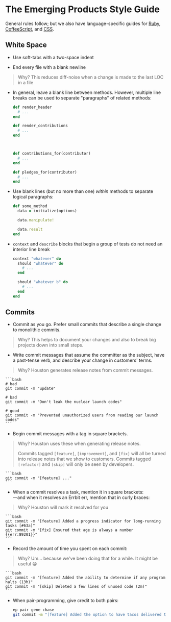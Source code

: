 # The Emerging Products Style Guide

General rules follow; but we also have language-specific guides for [Ruby](/lang/Ruby.md), [CoffeeScript](/lang/CoffeeScript.md), and [CSS](/lang/CSS.md).


## White Space

 - Use soft-tabs with a two-space indent
 
 - End every file with a blank newline
 > Why? This reduces diff-noise when a change is made to the last LOC in a file

 - In general, leave a blank line between methods. However, multiple line breaks can be used to separate "paragraphs" of related methods:

    ```ruby
    def render_header
      # ...
    end
   
    def render_contributions
      # ...
    end
   
   
   
    def contributions_for(contributor)
      # ...
    end
   
    def pledges_for(contributor)
      # ...
    end
    ```

 - Use blank lines (but no more than one) _within_ methods to separate logical paragraphs:

    ```ruby
    def some_method
      data = initialize(options)
    
      data.manipulate!
    
      data.result
    end
    ```

 - `context` and `describe` blocks that begin a group of tests do not need an interior line break

    ```ruby
    context "whatever" do
      should "whatever" do
        # ...
      end
   
      should "whatever b" do
        # ...
      end
    end
    ```

## Commits

 - Commit as you go. Prefer small commits that describe a single change to monolithic commits.
 > Why? This helps to document your changes and also to break big projects down into small steps.

 - Write commit messages that assume the committer as the subject, have a past-tense verb, and describe your change in customers' terms.
 > Why? Houston generates release notes from commit messages.

    ```bash
    # bad
    git commit -m "update"
   
    # bad
    git commit -m "Don't leak the nuclear launch codes"
   
    # good
    git commit -m "Prevented unauthorized users from reading our launch codes"
    ```

 - Begin commit messages with a tag in square brackets.
 > Why? Houston uses these when generating release notes.
 >
 > Commits tagged `[feature]`, `[improvement]`, and `[fix]` will all be turned into
 > release notes that we show to customers. Commits tagged `[refactor]` and `[skip]`
 > will only be seen by developers.
 
    ```bash
    git commit -m "[feature] ..."
    ```

 - When a commit resolves a task, mention it in square brackets:<br/>
   —and when it resolves an Errbit err, mention that in curly braces:
 > Why? Houston will mark it resolved for you

    ```bash
    git commit -m "[feature] Added a progress indicator for long-running tasks [#63a]"
    git commit -m "[fix] Ensured that age is always a number {{err:89201}}"
    ```

 - Record the amount of time you spent on each commit:
 > Why? Um... because we've been doing that for a while. It might be useful :grin:

    ```bash
    git commit -m "[feature] Added the ability to determine if any program halts (13h)"
    git commit -m "[skip] Deleted a few lines of unused code (2m)"
    ```

 - When pair-programming, give credit to both pairs:

    ```bash
    ep pair gene chase
    git commit -m "[feature] Added the option to have tacos delivered to your door (4h)"
    ```
